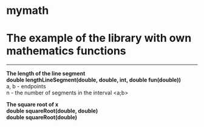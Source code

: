 # mymath
# The example of the library with own mathematics functions
---

**The length of the line segment**  
__double lengthLineSegment(double, double, int, double fun(double))__  
  a, b - endpoints  
  n - the number of segments in the interval <a;b>

**The square root of x**  
__double squareRoot(double, double)__  
__double squareRoot(double)__
